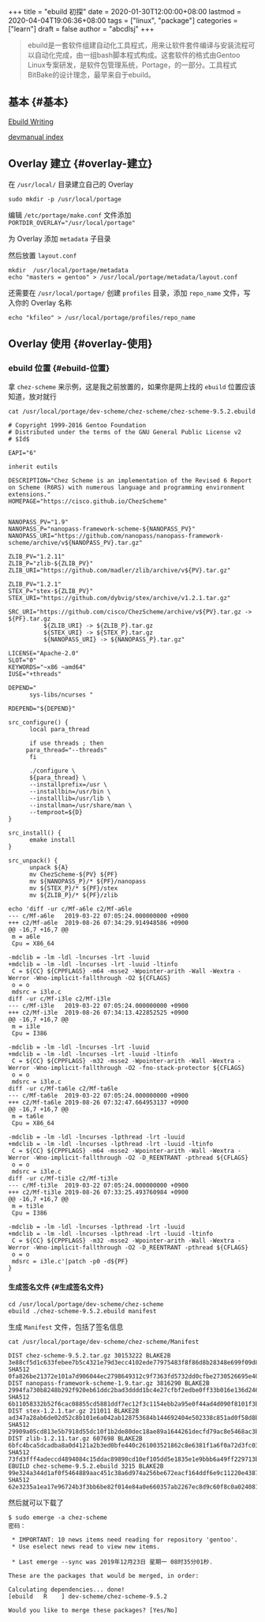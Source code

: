 +++
title = "ebuild 初探"
date = 2020-01-30T12:00:00+08:00
lastmod = 2020-04-04T19:06:36+08:00
tags = ["linux", "package"]
categories = ["learn"]
draft = false
author = "abcdlsj"
+++

> ebuild是一套软件组建自动化工具程式，用来让软件套件编译与安装流程可以自动化完成，由一组bash脚本程式构成。这套软件的格式由Gentoo Linux专案研发，是软件包管理系统，Portage，的一部分。工具程式BitBake的设计理念，最早来自于ebuild。

<!--more-->


## 基本 {#基本}

[Ebuild Writing](https://devmanual.gentoo.org/ebuild-writing/index.html)

[devmanual index](https://devmanual.gentoo.org/index.html)


## Overlay 建立 {#overlay-建立}

在 `/usr/local/` 目录建立自己的 Overlay

```shell
sudo mkdir -p /usr/local/portage
```

编辑 `/etc/portage/make.conf` 文件添加 `PORTDIR_OVERLAY="/usr/local/portage"`

为 Overlay 添加 `metadata` 子目录

然后放置 `layout.conf`

```nil
mkdir  /usr/local/portage/metadata
echo "masters = gentoo" > /usr/local/portage/metadata/layout.conf
```

还需要在 `/usr/local/portage/` 创建 `profiles` 目录，添加 `repo_name` 文件，写入你的 Overlay 名称

```nil
echo "kfileo" > /usr/local/portage/profiles/repo_name
```


## Overlay 使用 {#overlay-使用}


### ebuild 位置 {#ebuild-位置}

拿 `chez-scheme` 来示例，这是我之前放置的，如果你是网上找的 `ebuild` 位置应该知道，放对就行

```shell
cat /usr/local/portage/dev-scheme/chez-scheme/chez-scheme-9.5.2.ebuild
```

```nil
# Copyright 1999-2016 Gentoo Foundation
# Distributed under the terms of the GNU General Public License v2
# $Id$

EAPI="6"

inherit eutils

DESCRIPTION="Chez Scheme is an implementation of the Revised 6 Report on Scheme (R6RS) with numerous language and programming environment extensions."
HOMEPAGE="https://cisco.github.io/ChezScheme"


NANOPASS_PV="1.9"
NANOPASS_P="nanopass-framework-scheme-${NANOPASS_PV}"
NANOPASS_URI="https://github.com/nanopass/nanopass-framework-scheme/archive/v${NANOPASS_PV}.tar.gz"

ZLIB_PV="1.2.11"
ZLIB_P="zlib-${ZLIB_PV}"
ZLIB_URI="https://github.com/madler/zlib/archive/v${PV}.tar.gz"

ZLIB_PV="1.2.1"
STEX_P="stex-${ZLIB_PV}"
STEX_URI="https://github.com/dybvig/stex/archive/v1.2.1.tar.gz"

SRC_URI="https://github.com/cisco/ChezScheme/archive/v${PV}.tar.gz -> ${PF}.tar.gz
	      ${ZLIB_URI} -> ${ZLIB_P}.tar.gz
	      ${STEX_URI} -> ${STEX_P}.tar.gz
	      ${NANOPASS_URI} -> ${NANOPASS_P}.tar.gz"

LICENSE="Apache-2.0"
SLOT="0"
KEYWORDS="~x86 ~amd64"
IUSE="+threads"

DEPEND="
      sys-libs/ncurses "

RDEPEND="${DEPEND}"

src_configure() {
      local para_thread

      if use threads ; then
	 para_thread="--threads"
      fi

      ./configure \
      ${para_thread} \
      --installprefix=/usr \
      --installbin=/usr/bin \
      --installlib=/usr/lib \
      --installman=/usr/share/man \
      --temproot=${D}
}

src_install() {
      emake install
}

src_unpack() {
      unpack ${A}
      mv ChezScheme-${PV} ${PF}
      mv ${NANOPASS_P}/* ${PF}/nanopass
      mv ${STEX_P}/* ${PF}/stex
      mv ${ZLIB_P}/* ${PF}/zlib

echo 'diff -ur c/Mf-a6le c2/Mf-a6le
--- c/Mf-a6le	2019-03-22 07:05:24.000000000 +0900
+++ c2/Mf-a6le	2019-08-26 07:34:29.914948586 +0900
@@ -16,7 +16,7 @@
 m = a6le
 Cpu = X86_64

-mdclib = -lm -ldl -lncurses -lrt -luuid
+mdclib = -lm -ldl -lncurses -lrt -luuid -ltinfo
 C = ${CC} ${CPPFLAGS} -m64 -msse2 -Wpointer-arith -Wall -Wextra -Werror -Wno-implicit-fallthrough -O2 ${CFLAGS}
 o = o
 mdsrc = i3le.c
diff -ur c/Mf-i3le c2/Mf-i3le
--- c/Mf-i3le	2019-03-22 07:05:24.000000000 +0900
+++ c2/Mf-i3le	2019-08-26 07:34:13.422852525 +0900
@@ -16,7 +16,7 @@
 m = i3le
 Cpu = I386

-mdclib = -lm -ldl -lncurses -lrt -luuid
+mdclib = -lm -ldl -lncurses -lrt -luuid -ltinfo
 C = ${CC} ${CPPFLAGS} -m32 -msse2 -Wpointer-arith -Wall -Wextra -Werror -Wno-implicit-fallthrough -O2 -fno-stack-protector ${CFLAGS}
 o = o
 mdsrc = i3le.c
diff -ur c/Mf-ta6le c2/Mf-ta6le
--- c/Mf-ta6le	2019-03-22 07:05:24.000000000 +0900
+++ c2/Mf-ta6le	2019-08-26 07:32:47.664953137 +0900
@@ -16,7 +16,7 @@
 m = ta6le
 Cpu = X86_64

-mdclib = -lm -ldl -lncurses -lpthread -lrt -luuid
+mdclib = -lm -ldl -lncurses -lpthread -lrt -luuid -ltinfo
 C = ${CC} ${CPPFLAGS} -m64 -msse2 -Wpointer-arith -Wall -Wextra -Werror -Wno-implicit-fallthrough -O2 -D_REENTRANT -pthread ${CFLAGS}
 o = o
 mdsrc = i3le.c
diff -ur c/Mf-ti3le c2/Mf-ti3le
--- c/Mf-ti3le	2019-03-22 07:05:24.000000000 +0900
+++ c2/Mf-ti3le	2019-08-26 07:33:25.493760984 +0900
@@ -16,7 +16,7 @@
 m = ti3le
 Cpu = I386

-mdclib = -lm -ldl -lncurses -lpthread -lrt -luuid
+mdclib = -lm -ldl -lncurses -lpthread -lrt -luuid -ltinfo
 C = ${CC} ${CPPFLAGS} -m32 -msse2 -Wpointer-arith -Wall -Wextra -Werror -Wno-implicit-fallthrough -O2 -D_REENTRANT -pthread ${CFLAGS}
 o = o
 mdsrc = i3le.c'|patch -p0 -d${PF}
}
```


#### 生成签名文件 {#生成签名文件}

```shell
cd /usr/local/portage/dev-scheme/chez-scheme
ebuild ./chez-scheme-9.5.2.ebuild manifest
```

生成 `Manifest` 文件，包括了签名信息

```shell
cat /usr/local/portage/dev-scheme/chez-scheme/Manifest
```

```nil
DIST chez-scheme-9.5.2.tar.gz 30153222 BLAKE2B 3e88cf5d1c633febee7b5c4321e79d3ecc4102ede77975483f8f86d8b28348e699f09d8bceaee014e87541c86c4253201eb952417340378bc2852b72a97c7a28 SHA512 0fa826be21372e101a7d906044ec2798649312c9f7363fd5732dd0cfbe2730526695e40becee423ba06aba5cb8dc2e9c003edbe87cedb37d921022cb84f0d9a2
DIST nanopass-framework-scheme-1.9.tar.gz 3816290 BLAKE2B 2994fa730b8248b292f920eb61ddc2bad3dddd1bc4e27cfbf2edbe0ff33b016e136d2467f0664315b0ebc5429dbd41ce7001854eabc77e1d8da212a6683ff4f5 SHA512 6b11058332b52f6cac08855cd5881ddf7ec12f3c1154ebb2a95e0f44ad4d090f8101f3b68419a65a32a1b6f4ae38f39b204ddfec048bfa30adb4456bae14ab7a
DIST stex-1.2.1.tar.gz 211011 BLAKE2B ad347a28ab6de02d52c8b101e6a042ab128753684b144692404e502338c851ad0f58d8bb6b1cc7a736796d45386093fe834328216e4034508634978d550db3c1 SHA512 29909a05cd813e5b7918d55dc10f1b2de80dec18ae89a1644261decfd79ac8e5468ac3b50f49c70796bde05ddfad5eaacd879dbadc995ce87f6a74c17b947058
DIST zlib-1.2.11.tar.gz 607698 BLAKE2B 6bfc4bca5dcadba8a0d4121a2b3ed0bfe440c261003521862c8e6381f1a6f0a72d3fc037351d30afd7ef321e8e8d2ec817c046ac749f2ca0c97fbdc2f7e840b7 SHA512 73fd3fff4adeccd4894084c15ddac89890cd10ef105dd5e1835e1e9bbb6a49ff229713bd197d203edfa17c2727700fce65a2a235f07568212d820dca88b528ae
EBUILD chez-scheme-9.5.2.ebuild 3215 BLAKE2B 99e324a344d1af0f5464889aac451c38a6d974a256be672eacf164ddf6e9c11220e4387a40ef2dc105ec7f122bf80dcbdfa251c82356b3fe0d72f2727cb9969a SHA512 62e3235a1ea17e96724b3f3bb6be82f014e84a0e660357ab2267ec8d9c60f8c0a024081c9db27417d3c07ac9a4fdb3af67f301e32b3e2ddf01df5e15287592b5
```

然后就可以下载了

```shell
$ sudo emerge -a chez-scheme
密码：

 * IMPORTANT: 10 news items need reading for repository 'gentoo'.
 * Use eselect news read to view new items.

 * Last emerge --sync was 2019年12月23日 星期一 08时35分01秒.

These are the packages that would be merged, in order:

Calculating dependencies... done!
[ebuild   R    ] dev-scheme/chez-scheme-9.5.2

Would you like to merge these packages? [Yes/No]
```
